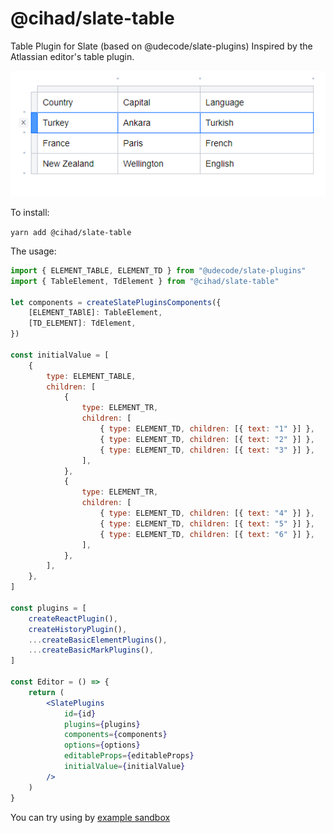 # @cihad/slate-table

Table Plugin for Slate (based on @udecode/slate-plugins) Inspired by the Atlassian editor's table plugin.

![@cihad/slate-table screenshot][screenshot]

To install:

`yarn add @cihad/slate-table`

The usage:

```jsx
import { ELEMENT_TABLE, ELEMENT_TD } from "@udecode/slate-plugins"
import { TableElement, TdElement } from "@cihad/slate-table"

let components = createSlatePluginsComponents({
	[ELEMENT_TABlE]: TableElement,
	[TD_ELEMENT]: TdElement,
})

const initialValue = [
	{
		type: ELEMENT_TABLE,
		children: [
			{
				type: ELEMENT_TR,
				children: [
					{ type: ELEMENT_TD, children: [{ text: "1" }] },
					{ type: ELEMENT_TD, children: [{ text: "2" }] },
					{ type: ELEMENT_TD, children: [{ text: "3" }] },
				],
			},
			{
				type: ELEMENT_TR,
				children: [
					{ type: ELEMENT_TD, children: [{ text: "4" }] },
					{ type: ELEMENT_TD, children: [{ text: "5" }] },
					{ type: ELEMENT_TD, children: [{ text: "6" }] },
				],
			},
		],
	},
]

const plugins = [
	createReactPlugin(),
	createHistoryPlugin(),
	...createBasicElementPlugins(),
	...createBasicMarkPlugins(),
]

const Editor = () => {
	return (
		<SlatePlugins
			id={id}
			plugins={plugins}
			components={components}
			options={options}
			editableProps={editableProps}
			initialValue={initialValue}
		/>
	)
}
```

You can try using by [example sandbox](https://codesandbox.io/s/cihadslate-table-example-lzks2)

[screenshot]: https://raw.githubusercontent.com/cihad/slate-table/main/screenshot.png "@cihad/slate-table screenshot"
